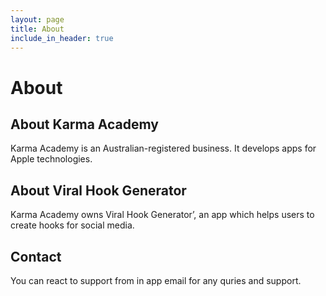 ```yaml
---
layout: page
title: About
include_in_header: true
---
```


# About

## About Karma Academy
Karma Academy is an Australian-registered business. It develops apps for Apple technologies. 

## About Viral Hook Generator
Karma Academy owns Viral Hook Generator’, an app which helps users to create hooks for social media. 

## Contact
You can react to support from in app email for any quries and support.


